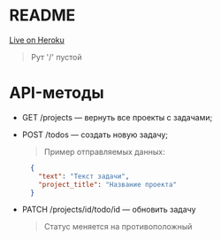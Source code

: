 # README

[Live on Heroku](https://oblako-tt-konstantin.herokuapp.com/)
> Рут '/' пустой

# API-методы

* GET /projects — вернуть все проекты с задачами;

* POST /todos — создать новую задачу;
  > Пример отправляемых данных:
  ```json
    {
      "text": "Текст задачи",
      "project_title": "Название проекта"
    }
  ```

* PATCH /projects/id/todo/id — обновить задачу
    > Cтатус меняется на противоположный
